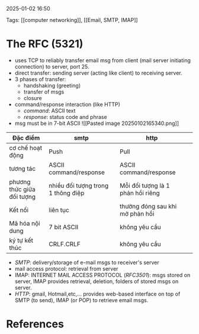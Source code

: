 2025-01-02 16:50


Tags: [[computer networking]], [[Email, SMTP, IMAP]]

# The RFC (5321)
- uses TCP to reliably transfer email msg from client (mail server initiating connection) to server, port 25.
- direct transfer: sending server (acting like client) to receiving server.
- 3 phases of transfer:
	- handshaking (greeting)
	- transfer of msgs
	- closure
- command/response interaction (like HTTP) 
	- *command*: ASCII text
	- *response*: status code and phrase
- msg must be in 7-bit ASCII
![[Pasted image 20250102165340.png]]



| Đặc điểm                   | smtp                               | http                              |     |
| -------------------------- | ---------------------------------- | --------------------------------- | --- |
| cơ chế hoạt động           | Push                               | Pull                              |     |
| tương tác                  | ASCII command/response             | ASCII command/response            |     |
| phương thức giữa đối tượng | nhiều đối tượng trong 1 thông điệp | Mỗi đối tượng là 1 phản hồi riêng |     |
| Kết nối                    | liên tục                           | thường đóng sau khi mở phản hồi   |     |
| Mã hóa nội dung            | 7 bit ASCII                        | không yêu cầu                     |     |
| ký tự kết thúc             | CRLF.CRLF                          | không yêu cầu                     |     |
- *SMTP*: delivery/storage of e-mail msgs to receiver's server
- mail access protocol: retrieval from server
- IMAP: INTERNET MAIL ACCESS PROTOCOL (*RFC3501*): msgs stored on server, IMAP provides retrieval, deletion, folders of stored msgs on server.
- *HTTP*: gmail, Hotmail,etc,... provides web-based interface on top of  SMTP (to send), IMAP (or POP) to retrieve email msgs.

# References
